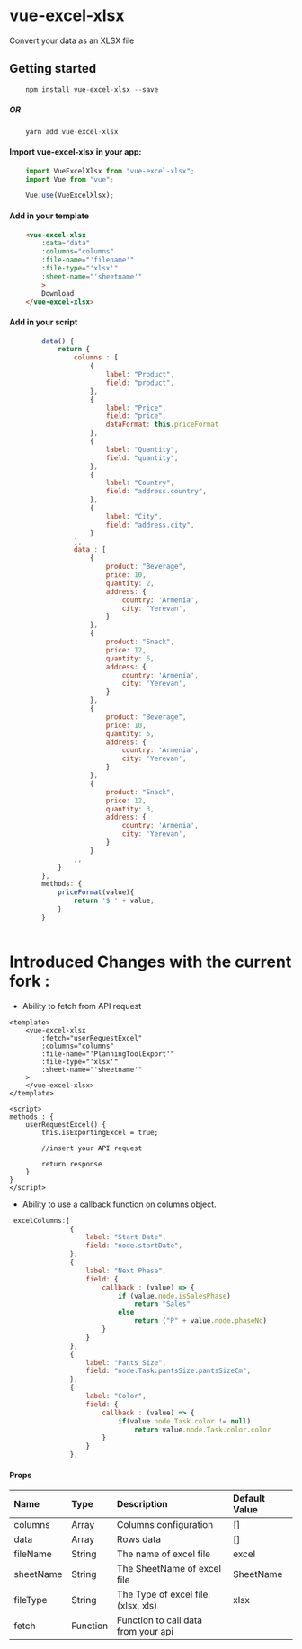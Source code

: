 # vue-excel-xlsx

Convert your data as an XLSX file

## Getting started

``` javascript
    npm install vue-excel-xlsx --save
```

##### OR

``` javascript
    yarn add vue-excel-xlsx
```

#### Import vue-excel-xlsx in your app:

``` javascript
    import VueExcelXlsx from "vue-excel-xlsx";
    import Vue from "vue";

    Vue.use(VueExcelXlsx);
```

#### Add in your template
``` html
    <vue-excel-xlsx
        :data="data"
        :columns="columns"
        :file-name="'filename'"
        :file-type="'xlsx'"
        :sheet-name="'sheetname'"
        >
        Download
    </vue-excel-xlsx>
```

#### Add in your script
``` javascript
        data() {
            return {
                columns : [
                    {
                        label: "Product",
                        field: "product",
                    },
                    {
                        label: "Price",
                        field: "price",
                        dataFormat: this.priceFormat
                    },
                    {
                        label: "Quantity",
                        field: "quantity",
                    },
                    {
                        label: "Country",
                        field: "address.country",
                    },
                    {
                        label: "City",
                        field: "address.city",
                    }
                ],
                data : [
                    {
                        product: "Beverage",
                        price: 10,
                        quantity: 2,
                        address: {
                            country: 'Armenia',
                            city: 'Yerevan',
                        }
                    },
                    {
                        product: "Snack",
                        price: 12,
                        quantity: 6,
                        address: {
                            country: 'Armenia',
                            city: 'Yerevan',
                        }
                    },
                    {
                        product: "Beverage",
                        price: 10,
                        quantity: 5,
                        address: {
                            country: 'Armenia',
                            city: 'Yerevan',
                        }
                    },
                    {
                        product: "Snack",
                        price: 12,
                        quantity: 3,
                        address: {
                            country: 'Armenia',
                            city: 'Yerevan',
                        }
                    }
                ],
            }
        },
        methods: {
            priceFormat(value){
                return '$ ' + value;
            }
        }
        
```
# Introduced Changes with the current fork :
 - Ability to fetch from API request

```
<template>
    <vue-excel-xlsx
        :fetch="userRequestExcel"
        :columns="columns"
        :file-name="'PlanningToolExport'"
        :file-type="'xlsx'"
        :sheet-name="'sheetname'"
    >
    </vue-excel-xlsx>
</template>

<script>
methods : {
    userRequestExcel() {
        this.isExportingExcel = true;

        //insert your API request

        return response
    }
}
</script>
```
 - Ability to use a callback function on columns object.
 
 ```javascript
  excelColumns:[
                {
                    label: "Start Date",
                    field: "node.startDate",
                },
                {
                    label: "Next Phase",
                    field: {
                        callback : (value) => {
                            if (value.node.isSalesPhase)
                                return "Sales"
                            else    
                                return ("P" + value.node.phaseNo)
                        }
                    }
                },
                {
                    label: "Pants Size",
                    field: "node.Task.pantsSize.pantsSizeCm",
                },
                {
                    label: "Color",
                    field: {
                        callback : (value) => {
                            if(value.node.Task.color != null)
                                return value.node.Task.color.color
                        }
                    }
                },
 ```

#### Props

| Name      | Type  | Description | Default Value|
| :------------ |:--------------- | :-----|:-----|
| columns       | Array           | Columns configuration |[] |
| data          | Array           | Rows data   |[]   |
| fileName      | String          | The name of excel file    |excel |
| sheetName     | String          | The SheetName of excel file    |SheetName    |
| fileType      | String          | The Type of excel file. (xlsx, xls)     |xlsx    |
| fetch         | Function        | Function to call data from your api     |   |
